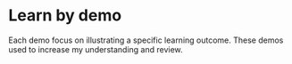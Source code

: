 # Learn by demo

Each demo focus on illustrating a specific learning outcome. These demos used to increase my understanding and review.
